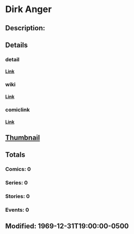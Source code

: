 # Dirk Anger
## Description: 
## Details
### detail
#### [Link](http://marvel.com/characters/2856/dirk_anger?utm_campaign=apiRef&utm_source=225578a89fc76f3d20fbffda5d17a88d)
### wiki
#### [Link](http://marvel.com/universe/Anger,%20Dirk?utm_campaign=apiRef&utm_source=225578a89fc76f3d20fbffda5d17a88d)
### comiclink
#### [Link](http://marvel.com/comics/characters/1010997/dirk_anger?utm_campaign=apiRef&utm_source=225578a89fc76f3d20fbffda5d17a88d)
## [Thumbnail](http://i.annihil.us/u/prod/marvel/i/mg/b/40/image_not_available.jpg)
## Totals
### Comics: 0
### Series: 0
### Stories: 0
### Events: 0
## Modified: 1969-12-31T19:00:00-0500